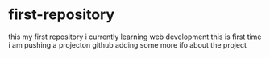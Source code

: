 # first-repository
this my first repository 
i currently learning web development 
this is first time i am pushing a projecton github
adding some more ifo about the project 
